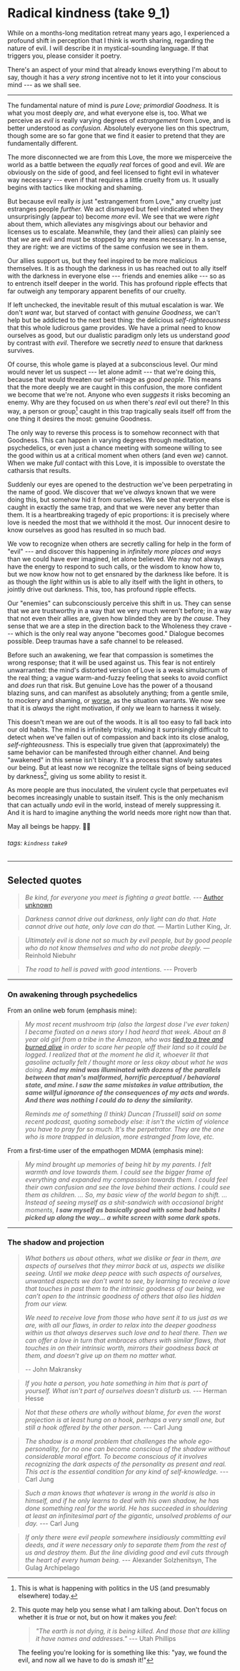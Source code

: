 # Radical kindness (take 9_1)

While on a months-long meditation retreat many years ago, I experienced a profound shift in perception that I think is worth sharing, regarding the nature of evil. I will describe it in mystical-sounding language. If that triggers you, please consider it poetry.

There's an aspect of your mind that already knows everything I'm about to say, though it has a *very strong* incentive not to let it into your conscious mind --- as we shall see.

---

The fundamental nature of mind is *pure Love; primordial Goodness.* It is what you most deeply *are*, and what everyone else is, too. What we perceive as *evil* is really varying degrees of *estrangement* from Love, and is better understood as *confusion.* Absolutely everyone lies on this spectrum, though some are so far gone that we find it easier to pretend that they are fundamentally different.

The more disconnected we are from this Love, the more we misperceive the world as a battle between the *equally real* forces of good and evil. *We* are obviously on the side of good, and feel licensed to fight evil in whatever way necessary --- even if that requires a little cruelty from us. It usually begins with tactics like mocking and shaming.

But because evil really *is* just "estrangement from Love," any cruelty just estranges people *further.* We act dismayed but feel vindicated when they unsurprisingly (appear to) become *more* evil. We see that we were *right* about them, which alleviates any misgivings about our behavior and licenses us to escalate. Meanwhile, they (and their allies) can plainly see that *we* are evil and must be stopped by any means necessary. In a sense, they are right: we are victims of the same confusion we see in them.

Our allies support us, but they feel inspired to be more malicious themselves. It is as though the darkness in us has reached out to ally itself with the darkness in everyone else --- friends and enemies alike --- so as to entrench itself deeper in the world. This has profound ripple effects that far outweigh any temporary apparent benefits of our cruelty.

If left unchecked, the inevitable result of this mutual escalation is war. We don't *want* war, but starved of contact with *genuine Goodness*, we can't help but be addicted to the next best thing: the delicious *self-righteousness* that this whole ludicrous game provides. We have a primal need to know ourselves as good, but our dualistic paradigm only lets us understand *good* by contrast with *evil*. Therefore we secretly *need* to ensure that darkness survives.

Of course, this whole game is played at a subconscious level. Our mind would never let us suspect --- let alone admit --- that we're doing this, because that would threaten our self-image as *good people.* This means that the more deeply we are caught in this confusion, the more confident we become that we're not. Anyone who even *suggests* it risks becoming an enemy. Why are they focused on *us* when there's *real* evil out there? In this way, a person or group[^politics] caught in this trap tragically seals itself off from the one thing it desires the most: genuine Goodness.

The only way to reverse this process is to somehow reconnect with that Goodness. This can happen in varying degrees through meditation, psychedelics, or even just a chance meeting with someone willing to see the good within us at a critical moment when others (and even *we*) cannot. When we make *full* contact with this Love, it is impossible to overstate the catharsis that results.

Suddenly our eyes are opened to the destruction we've been perpetrating in the name of good. We discover that we've *always* known that we were doing this, but somehow hid it from ourselves. We see that everyone else is caught in exactly the same trap, and that we were never any better than them. It is a heartbreaking tragedy of epic proportions: it is precisely where love is needed the most that we withhold it the most. Our innocent desire to know ourselves as good has resulted in so much bad.

We vow to recognize when others are secretly calling for help in the form of "evil" --- and discover this happening in *infinitely more places and ways* than we could have ever imagined, let alone believed. We may not always have the energy to respond to such calls, or the wisdom to know how to, but we now know how not to get ensnared by the darkness like before. It is as though the *light* within us is able to ally itself with the light in others, to jointly drive out darkness. This, too, has profound ripple effects.

Our "enemies" can subconsciously perceive this shift in us. They can sense that we are trustworthy in a way that we very much weren't before; in a way that not even their allies are, given how blinded they are by *the cause*. They sense that we are a step in the direction back to the Wholeness they crave --- which is the only real way anyone "becomes good." Dialogue becomes possible. Deep traumas have a safe channel to be released.

Before such an awakening, we fear that compassion is sometimes the wrong response; that it will be used against us. This fear is not entirely unwarranted: the mind's distorted version of Love is a weak simulacrum of the real thing; a vague warm-and-fuzzy feeling that seeks to avoid conflict and *does* run that risk. But genuine Love has the power of a thousand blazing suns, and can manifest as absolutely anything; from a gentle smile, to mockery and shaming, or [worse](https://www.snopes.com/fact-check/dalai-gun/), as the situation warrants. We now see that it is *always* the right motivation, if only we learn to harness it wisely.

This doesn't mean we are out of the woods. It is all too easy to fall back into our old habits. The mind is infinitely tricky, making it surprisingly difficult to detect when we've fallen out of compassion and back into its close analog, *self-righteousness.* This is especially true given that (approximately) the same behavior can be manifested through either channel. And being "awakened" in this sense isn't binary. It's a process that slowly saturates our being. But at least now we recognize the telltale signs of being seduced by darkness[^utah], giving us some ability to resist it.

As more people are thus inoculated, the virulent cycle that perpetuates evil becomes increasingly unable to sustain itself. This is the only mechanism that can actually *undo* evil in the world, instead of merely suppressing it. And it is hard to imagine anything the world needs more right now than that.

May all beings be happy. 🙏🏽

###### tags: `kindness` `take9`

---

## Selected quotes


> *Be kind, for everyone you meet is fighting a great battle.* --- [Author unknown](https://quoteinvestigator.com/2010/06/29/be-kind/)

> *Darkness cannot drive out darkness, only light can do that. Hate cannot drive out hate, only love can do that.* ― Martin Luther King, Jr.

> *Ultimately evil is done not so much by evil people, but by good people who do not know themselves and who do not probe deeply.* ― Reinhold Niebuhr

> *The road to hell is paved with good intentions.* --- Proverb

---

### On awakening through psychedelics

From an online web forum (emphasis mine):

> *My most recent mushroom trip (also the largest dose I've ever taken) I became fixated on a news story I had heard that week. About an 8 year old girl from a tribe in the Amazon, who was [tied to a tree and burned alive](https://www.survivalinternational.org/news/8033) in order to scare her people off their land so it could be logged. I realized that at the moment he did it, whoever lit that gasoline actually felt / thought more or less okay about what he was doing. **And my mind was illuminated with dozens of the parallels between that man's malformed, horrific perceptual / behavioral state, and mine. I saw the same mistakes in value attribution, the same willful ignorance of the consequences of my acts and words. And there was nothing I could do to deny the similarity.***
> 
> *Reminds me of something (I think) Duncan [Trussell] said on some recent podcast, quoting somebody else: it isn't the victim of violence you have to pray for so much. It's the perpetrator. They are the one who is more trapped in delusion, more estranged from love, etc.*

From a first-time user of the empathogen MDMA (emphasis mine):

> *My mind brought up memories of being hit by my parents. I felt warmth and love towards them. I could see the bigger frame of everything and expanded my compassion towards them. I could feel their own confusion and see the love behind their actions. I could see them as children. … So, my basic view of the world began to shift. … Instead of seeing myself as a shit-sandwich with occasional bright moments, **I saw myself as basically good with some bad habits I picked up along the way... a white screen with some dark spots.***

---

### The shadow and projection

> *What bothers us about others, what we dislike or fear in them, are aspects of ourselves that they mirror back at us, aspects we dislike seeing. Until we make deep peace with such aspects of ourselves, unwanted aspects we don’t want to see, by learning to receive a love that touches in past them to the intrinsic goodness of our being, we can’t open to the intrinsic goodness of others that also lies hidden from our view.*
>
> *We need to receive love from those who have sent it to us just as we are, with all our flaws, in order to relax into the deeper goodness within us that always deserves such love and to heal there. Then we can offer a love in turn that embraces others with similar flaws, that touches in on their intrinsic worth, mirrors their goodness back at them, and doesn’t give up on them no matter what.*
> 
> -- John Makransky

> *If you hate a person, you hate something in him that is part of yourself. What isn't part of ourselves doesn't disturb us.* --- Herman Hesse

> *Not that these others are wholly without blame, for even the worst projection is at least hung on a hook, perhaps a very small one, but still a hook offered by the other person.* --- Carl Jung

> *The shadow is a moral problem that challenges the whole ego-personality, for no one can become conscious of the shadow without considerable moral effort. To become conscious of it involves recognizing the dark aspects of the personality as present and real. This act is the essential condition for any kind of self-knowledge.* --- Carl Jung

> *Such a man knows that whatever is wrong in the world is also in himself, and if he only learns to deal with his own shadow, he has done something real for the world. He has succeeded in shouldering at least an infinitesimal part of the gigantic, unsolved problems of our day.* --- Carl Jung


> *If only there were evil people somewhere insidiously committing evil deeds, and it were necessary only to separate them from the rest of us and destroy them. But the line dividing good and evil cuts through the heart of every human being.* --- Alexander Solzhenitsyn, The Gulag Archipelago


[^politics]: This is what is happening with politics in the US (and presumably elsewhere) today.

[^utah]: This quote may help you sense what I am talking about. Don't focus on whether it is *true* or not, but on how it makes you *feel*:

    > *"The earth is not dying, it is being killed. And those that are killing it have names and addresses."* --- Utah Phillips
    
    The feeling you're looking for is something like this: "yay, we found the evil, and now all we have to do is *smash* it!"
